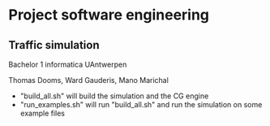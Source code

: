 # Project software engineering
## Traffic simulation

Bachelor 1 informatica UAntwerpen

Thomas Dooms, Ward Gauderis, Mano Marichal

- "build_all.sh" will build the simulation and the CG engine
- "run_examples.sh" will run "build_all.sh" and run the simulation on some example files
